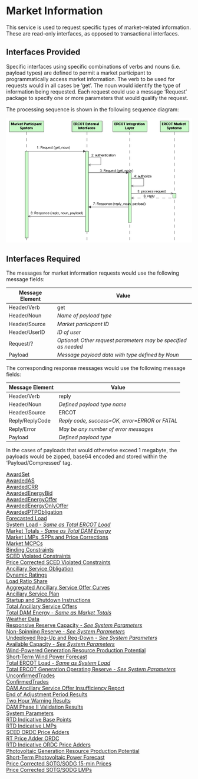 # Market Information 

This service is used to request specific types of market-related
information. These are read-only interfaces, as opposed to transactional
interfaces.

## Interfaces Provided

Specific interfaces using specific combinations of verbs and nouns (i.e.
payload types) are defined to permit a market participant to
programmatically access market information. The verb to be used for
requests would in all cases be ‘get’. The noun would identify the type
of information being requested. Each request could use a message
‘Request’ package to specify one or more parameters that would qualify
the request.

The processing sequence is shown in the following sequence diagram:

![Market Information Request Sequence Diagram](./Images/MarketInfo_Request_Sequence_Diagram.png)

## Interfaces Required

The messages for market information requests would use the following
message fields:

| <span class="mark">Message Element</span> | <span class="mark">Value</span>                                 |
|-------------------------------------------|-----------------------------------------------------------------|
| Header/Verb                               | get                                                             |
| Header/Noun                               | *Name of payload type*                                          |
| Header/Source                             | *Market participant ID*                                         |
| Header/UserID                             | *ID of user*                                                    |
| Request/?                                 | *Optional: Other request parameters may be specified as needed* |
| Payload                                   | *Message payload data with type defined by Noun*                |

The corresponding response messages would use the following message
fields:

| <span class="mark">Message Element</span> | <span class="mark">Value</span>                |
|-------------------------------------------|------------------------------------------------|
| Header/Verb                               | reply                                          |
| Header/Noun                               | *Defined payload type name*                    |
| Header/Source                             | ERCOT                                          |
| Reply/ReplyCode                           | *Reply code, success=OK, error=ERROR or FATAL* |
| Reply/Error                               | *May be any number of error messages*          |
| Payload                                   | *Defined payload type*                         |

In the cases of payloads that would otherwise exceed 1 megabyte, the
payloads would be zipped, base64 encoded and stored within the
‘Payload/Compressed’ tag.

[AwardSet](./Market%20Information%20Messages/AwardSet.md)<br>
[AwardedAS](./Market%20Information%20Messages/AwardedAS.md)<br>
[AwardedCRR](./Market%20Information%20Messages/AwardedCRR.md)<br>
[AwardedEnergyBid](./Market%20Information%20Messages/AwardedEnergyBid.md)<br>
[AwardedEnergyOffer](./Market%20Information%20Messages/AwardedEnergyOffer.md)<br>
[AwardedEnergyOnlyOffer](./Market%20Information%20Messages/AwardedEnergyOnlyOffer.md)<br>
[AwardedPTPObligation](./Market%20Information%20Messages/AwardedPTPObligation.md)<br>
[Forecasted Load](./Market%20Information%20Messages/Forecasted%20Load.md)<br>
[System Load - *Same as Total ERCOT Load*](./Market%20Information%20Messages/System%20Load.md)<br>
[Market Totals - *Same as Total DAM Energy*](./Market%20Information%20Messages/Market%20Totals.md)<br>
[Market LMPs, SPPs and Price Corrections](./Market%20Information%20Messages/Market%20LMPs,%20SPPs,%20Price%20Corrected%20LMPs%20and%20Price%20Corrected%20SPPs.md)<br>
[Market MCPCs](./Market%20Information%20Messages/Market%20MCPCs.md)<br>
[Binding Constraints](./Market%20Information%20Messages/Binding%20Constraints.md)<br>
[SCED Violated Constraints](./Market%20Information%20Messages/SCED%20Violated%20Constraints.md)<br>
[Price Corrected SCED Violated Constraints](./Market%20Information%20Messages/Price%20Corrected%20SCED%20Violated%20Constraints.md)<br>
[Ancillary Service Obligation](./Market%20Information%20Messages/Ancillary%20Service%20Obligation.md)<br>
[Dynamic Ratings](./Market%20Information%20Messages/Dynamic%20Ratings.md)<br>
[Load Ratio Share](./Market%20Information%20Messages/Load%20Ratio%20Share.md)<br>
[Aggregated Ancillary Service Offer Curves](./Market%20Information%20Messages/Aggregated%20Ancillary%20Service%20Offer%20Curves.md)<br>
[Ancillary Service Plan](./Market%20Information%20Messages/Ancillary%20Service%20Plan.md)<br>
[Startup and Shutdown Instructions](./Market%20Information%20Messages/Startup%20and%20Shutdown%20Instructions.md)<br>
[Total Ancillary Service Offers](./Market%20Information%20Messages/Total%20Ancillary%20Service%20Offers.md)<br>
[Total DAM Energy - *Same as Market Totals*](./Market%20Information%20Messages/Total%20DAM%20Energy.md)<br>
[Weather Data](./Market%20Information%20Messages/Weather%20Data.md)<br>
[Responsive Reserve Capacity - *See System Parameters*](./Market%20Information%20Messages/Responsive%20Reserve%20Capacity.md)<br>
[Non-Spinning Reserve - *See System Parameters*](./Market%20Information%20Messages/Non-Spinning%20Reserve.md)<br>
[Undeployed Reg-Up and Reg-Down - *See System Parameters*](./Market%20Information%20Messages/Undeployed%20Reg-Up%20and%20Reg-Down.md)<br>
[Available Capacity - *See System Parameters*](./Market%20Information%20Messages/Available%20Capacity.md)<br>
[Wind-Powered Generation Resource Production Potential](./Market%20Information%20Messages/Wind-Powered%20Generation%20Resource%20Production%20Potential.md)<br>
[Short-Term Wind Power Forecast](./Market%20Information%20Messages/Short-Term%20Wind%20Power%20Forecast.md)<br>
[Total ERCOT Load - *Same as System Load*](./Market%20Information%20Messages/Total%20ERCOT%20Load%20-%20Same%20as%20System%20Load.md)<br>
[Total ERCOT Generation Operating Reserve - *See System Parameters*](./Market%20Information%20Messages/Total%20ERCOT%20Generation%20Operating%20Reserve.md)<br>
[UnconfirmedTrades](./Market%20Information%20Messages/UnconfirmedTrades.md)<br>
[ConfirmedTrades](./Market%20Information%20Messages/ConfirmedTrades.md)<br>
[DAM Ancillary Service Offer Insufficiency Report](./Market%20Information%20Messages/DAM%20Ancillary%20Service%20Offer%20Insufficiency%20Report.md)<br>
[End of Adjustment Period Results](./Market%20Information%20Messages/End%20of%20Adjustment%20Period%20Results.md)<br>
[Two Hour Warning Results](./Market%20Information%20Messages/Two%20Hour%20Warning%20Results.md)<br>
[DAM Phase II Validation Results](./Market%20Information%20Messages/DAM%20Phase%20II%20Validation%20Results.md)<br>
[System Parameters](./Market%20Information%20Messages/System%20Parameters.md)<br>
[RTD Indicative Base Points](./Market%20Information%20Messages/RTD%20Indicative%20Base%20Points.md)<br>
[RTD Indicative LMPs](./Market%20Information%20Messages/RTD%20Indicative%20LMPs.md)<br>
[SCED ORDC Price Adders](./Market%20Information%20Messages/SCED%20ORDC%20Price%20Adders.md)<br>
[RT Price Adder ORDC](./Market%20Information%20Messages/RT%20Price%20Adder%20ORDC.md)<br>
[RTD Indicative ORDC Price Adders](./Market%20Information%20Messages/RTD%20Indicative%20ORDC%20Price%20Adders.md)<br>
[Photovoltaic Generation Resource Production Potential](./Market%20Information%20Messages/Photovoltaic%20Generation%20Resource%20Production%20Potential.md)<br>
[Short-Term Photovoltaic Power Forecast](./Market%20Information%20Messages/Short-Term%20Photovoltaic%20Power%20Forecast.md)<br>
[Price Corrected SOTG/SODG 15-min Prices](./Market%20Information%20Messages/Price%20Corrected%20SOTG_SODG%2015-min%20Prices.md)<br>
[Price Corrected SOTG/SODG LMPs](./Market%20Information%20Messages/Price%20Corrected%20SOTG_SODG%20LMPs.md)<br>